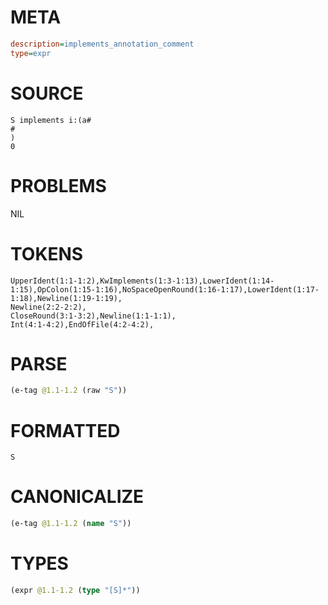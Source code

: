 # META
~~~ini
description=implements_annotation_comment
type=expr
~~~
# SOURCE
~~~roc
S implements i:(a#
#
)
0
~~~
# PROBLEMS
NIL
# TOKENS
~~~zig
UpperIdent(1:1-1:2),KwImplements(1:3-1:13),LowerIdent(1:14-1:15),OpColon(1:15-1:16),NoSpaceOpenRound(1:16-1:17),LowerIdent(1:17-1:18),Newline(1:19-1:19),
Newline(2:2-2:2),
CloseRound(3:1-3:2),Newline(1:1-1:1),
Int(4:1-4:2),EndOfFile(4:2-4:2),
~~~
# PARSE
~~~clojure
(e-tag @1.1-1.2 (raw "S"))
~~~
# FORMATTED
~~~roc
S
~~~
# CANONICALIZE
~~~clojure
(e-tag @1.1-1.2 (name "S"))
~~~
# TYPES
~~~clojure
(expr @1.1-1.2 (type "[S]*"))
~~~
